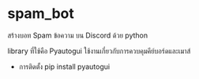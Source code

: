 # spam_bot
สร้างบอท Spam ข้อความ บน Discord ด้วย python

library ที่ใช้คือ Pyautogui
ใช้งานเกี่ยวกับการควบคุมคีย์บอร์ดและเมาส์
- การติดตั้ง
pip install pyautogui
